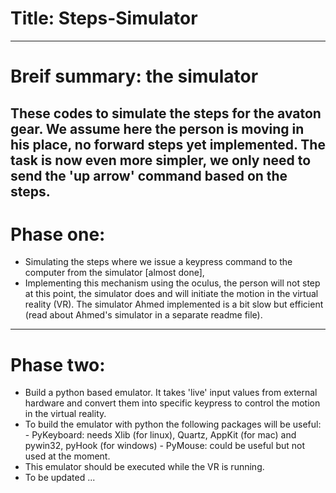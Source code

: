 # Title: Steps-Simulator
-------------------------
# Breif summary: the simulator 
These codes to simulate the steps for the avaton gear.
We assume here the person is moving in his place, no forward steps yet implemented.
The task is now even more simpler, we only need to send the 'up arrow' command based on the steps.
--------
# Phase one:
- Simulating the steps where we issue a keypress command to the computer from the simulator [almost done],
- Implementing this mechanism using the oculus, the person will not step at this point, the simulator does and will initiate the motion in the virtual reality (VR). The simulator Ahmed implemented is a bit slow but efficient (read about Ahmed's simulator in a separate readme file). 
--------
# Phase two:
- Build a python based emulator. It takes 'live' input values from external hardware and convert them into specific keypress to control the motion in the virtual reality.
- To build the emulator with python the following packages will be useful:
          - PyKeyboard: needs Xlib (for linux), Quartz, AppKit (for mac) and pywin32, pyHook (for windows)
          - PyMouse: could be useful but not used at the moment.
- This emulator should be executed while the VR is running.
- To be updated ...
